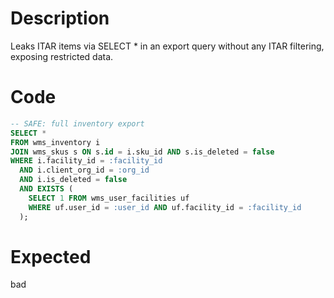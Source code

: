 # Description

Leaks ITAR items via SELECT * in an export query without any ITAR filtering, exposing restricted data.

# Code

```sql
-- SAFE: full inventory export
SELECT * 
FROM wms_inventory i
JOIN wms_skus s ON s.id = i.sku_id AND s.is_deleted = false
WHERE i.facility_id = :facility_id
  AND i.client_org_id = :org_id
  AND i.is_deleted = false
  AND EXISTS (
    SELECT 1 FROM wms_user_facilities uf 
    WHERE uf.user_id = :user_id AND uf.facility_id = :facility_id
  );
```

# Expected

bad